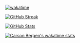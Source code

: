 [![wakatime](https://wakatime.com/badge/user/0c140005-047e-4308-a3be-0d0a822004cb.svg)](https://wakatime.com/@0c140005-047e-4308-a3be-0d0a822004cb)

[![GitHub Streak](https://streak-stats.demolab.com?user=carsonbergen&theme=transparent&hide_border=true&border_radius=0)](https://git.io/streak-stats)

[![GitHub Stats](https://github-readme-stats-indol-iota-76.vercel.app/api/top-langs/?username=carsonbergen&layout=compact&langs_count=16&theme=transparent)](https://github.com/anuraghazra/github-readme-stats)

[![Carson Bergen's wakatime stats](https://github-readme-stats.vercel.app/api/wakatime?username=carsonbergen&theme=transparent&layout=compact)](https://github.com/anuraghazra/github-readme-stats)
